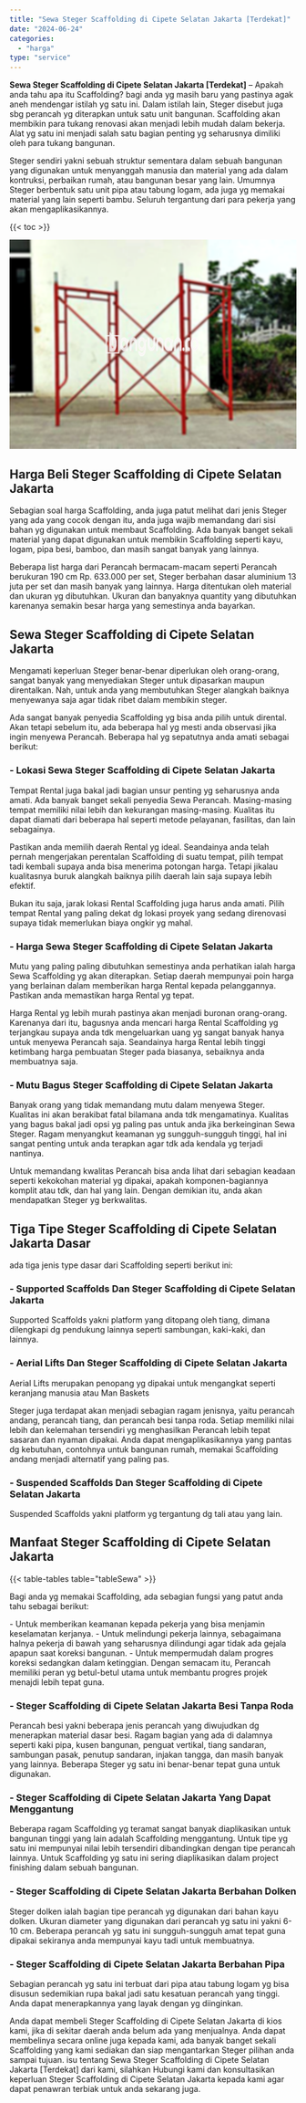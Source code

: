```yaml
---
title: "Sewa Steger Scaffolding di Cipete Selatan Jakarta [Terdekat]"
date: "2024-06-24"
categories: 
  - "harga"
type: "service"
---
```


**Sewa Steger Scaffolding di Cipete Selatan Jakarta \[Terdekat\]** – Apakah anda tahu apa itu Scaffolding? bagi anda yg masih baru yang pastinya agak aneh mendengar istilah yg satu ini. Dalam istilah lain, Steger disebut juga sbg perancah yg diterapkan untuk satu unit bangunan. Scaffolding akan membikin para tukang renovasi akan menjadi lebih mudah dalam bekerja. Alat yg satu ini menjadi salah satu bagian penting yg seharusnya dimiliki oleh para tukang bangunan.

Steger sendiri yakni sebuah struktur sementara dalam sebuah bangunan yang digunakan untuk menyanggah manusia dan material yang ada dalam kontruksi, perbaikan rumah, atau bangunan besar yang lain. Umumnya Steger berbentuk satu unit pipa atau tabung logam, ada juga yg memakai material yang lain seperti bambu. Seluruh tergantung dari para pekerja yang akan mengaplikasikannya.

{{< toc >}}

![Sewa Steger Scaffolding di Cipete Selatan Jakarta [Terdekat]](/images/sewa-scaffolding-steger-27.png)

## Harga Beli Steger Scaffolding di Cipete Selatan Jakarta

Sebagian soal harga Scaffolding, anda juga patut melihat dari jenis Steger yang ada yang cocok dengan itu, anda juga wajib memandang dari sisi bahan yg digunakan untuk membaut Scaffolding. Ada banyak banget sekali material yang dapat digunakan untuk membikin Scaffolding seperti kayu, logam, pipa besi, bamboo, dan masih sangat banyak yang lainnya.

Beberapa list harga dari Perancah bermacam-macam seperti Perancah berukuran 190 cm Rp. 633.000 per set, Steger berbahan dasar aluminium 13 juta per set dan masih banyak yang lainnya. Harga ditentukan oleh material dan ukuran yg dibutuhkan. Ukuran dan banyaknya quantity yang dibutuhkan karenanya semakin besar harga yang semestinya anda bayarkan.

## Sewa Steger Scaffolding di Cipete Selatan Jakarta

Mengamati keperluan Steger benar-benar diperlukan oleh orang-orang, sangat banyak yang menyediakan Steger untuk dipasarkan maupun direntalkan. Nah, untuk anda yang membutuhkan Steger alangkah baiknya menyewanya saja agar tidak ribet dalam membikin steger.

Ada sangat banyak penyedia Scaffolding yg bisa anda pilih untuk dirental. Akan tetapi sebelum itu, ada beberapa hal yg mesti anda observasi jika ingin menyewa Perancah. Beberapa hal yg sepatutnya anda amati sebagai berikut:

### \- Lokasi Sewa Steger Scaffolding di Cipete Selatan Jakarta

Tempat Rental juga bakal jadi bagian unsur penting yg seharusnya anda amati. Ada banyak banget sekali penyedia Sewa Perancah. Masing-masing tempat memiliki nilai lebih dan kekurangan masing-masing. Kualitas itu dapat diamati dari beberapa hal seperti metode pelayanan, fasilitas, dan lain sebagainya.

Pastikan anda memilih daerah Rental yg ideal. Seandainya anda telah pernah mengerjakan perentalan Scaffolding di suatu tempat, pilih tempat tadi kembali supaya anda bisa menerima potongan harga. Tetapi jikalau kualitasnya buruk alangkah baiknya pilih daerah lain saja supaya lebih efektif.

Bukan itu saja, jarak lokasi Rental Scaffolding juga harus anda amati. Pilih tempat Rental yang paling dekat dg lokasi proyek yang sedang direnovasi supaya tidak memerlukan biaya ongkir yg mahal.

### \- Harga Sewa Steger Scaffolding di Cipete Selatan Jakarta

Mutu yang paling paling dibutuhkan semestinya anda perhatikan ialah harga Sewa Scaffolding yg akan diterapkan. Setiap daerah mempunyai poin harga yang berlainan dalam memberikan harga Rental kepada pelanggannya. Pastikan anda memastikan harga Rental yg tepat.

Harga Rental yg lebih murah pastinya akan menjadi buronan orang-orang. Karenanya dari itu, bagusnya anda mencari harga Rental Scaffolding yg terjangkau supaya anda tdk mengeluarkan uang yg sangat banyak hanya untuk menyewa Perancah saja. Seandainya harga Rental lebih tinggi ketimbang harga pembuatan Steger pada biasanya, sebaiknya anda membuatnya saja.

### \- Mutu Bagus Steger Scaffolding di Cipete Selatan Jakarta

Banyak orang yang tidak memandang mutu dalam menyewa Steger. Kualitas ini akan berakibat fatal bilamana anda tdk mengamatinya. Kualitas yang bagus bakal jadi opsi yg paling pas untuk anda jika berkeinginan Sewa Steger. Ragam menyangkut keamanan yg sungguh-sungguh tinggi, hal ini sangat penting untuk anda terapkan agar tdk ada kendala yg terjadi nantinya.

Untuk memandang kwalitas Perancah bisa anda lihat dari sebagian keadaan seperti kekokohan material yg dipakai, apakah komponen-bagiannya komplit atau tdk, dan hal yang lain. Dengan demikian itu, anda akan mendapatkan Steger yg berkwalitas.

## Tiga Tipe Steger Scaffolding di Cipete Selatan Jakarta Dasar

ada tiga jenis type dasar dari Scaffolding seperti berikut ini:

### \- Supported Scaffolds Dan Steger Scaffolding di Cipete Selatan Jakarta

Supported Scaffolds yakni platform yang ditopang oleh tiang, dimana dilengkapi dg pendukung lainnya seperti sambungan, kaki-kaki, dan lainnya.

### \- Aerial Lifts Dan Steger Scaffolding di Cipete Selatan Jakarta

Aerial Lifts merupakan penopang yg dipakai untuk mengangkat seperti keranjang manusia atau Man Baskets

Steger juga terdapat akan menjadi sebagian ragam jenisnya, yaitu perancah andang, perancah tiang, dan perancah besi tanpa roda. Setiap memiliki nilai lebih dan kelemahan tersendiri yg menghasilkan Perancah lebih tepat sasaran dan nyaman dipakai. Anda dapat mengaplikasikannya yang pantas dg kebutuhan, contohnya untuk bangunan rumah, memakai Scaffolding andang menjadi alternatif yang paling pas.

### \- Suspended Scaffolds Dan Steger Scaffolding di Cipete Selatan Jakarta

Suspended Scaffolds yakni platform yg tergantung dg tali atau yang lain.

## Manfaat Steger Scaffolding di Cipete Selatan Jakarta

{{< table-tables table="tableSewa" >}}

Bagi anda yg memakai Scaffolding, ada sebagian fungsi yang patut anda tahu sebagai berikut:

\- Untuk memberikan keamanan kepada pekerja yang bisa menjamin keselamatan kerjanya. - Untuk melindungi pekerja lainnya, sebagaimana halnya pekerja di bawah yang seharusnya dilindungi agar tidak ada gejala apapun saat koreksi bangunan. - Untuk mempermudah dalam progres koreksi sedangkan dalam ketinggian. Dengan semacam itu, Perancah memiliki peran yg betul-betul utama untuk membantu progres projek menajdi lebih tepat guna.

### \- Steger Scaffolding di Cipete Selatan Jakarta Besi Tanpa Roda

Perancah besi yakni beberapa jenis perancah yang diwujudkan dg menerapkan material dasar besi. Ragam bagian yang ada di dalamnya seperti kaki pipa, kusen bangunan, penguat vertikal, tiang sandaran, sambungan pasak, penutup sandaran, injakan tangga, dan masih banyak yang lainnya. Beberapa Steger yg satu ini benar-benar tepat guna untuk digunakan.

### \- Steger Scaffolding di Cipete Selatan Jakarta Yang Dapat Menggantung

Beberapa ragam Scaffolding yg teramat sangat banyak diaplikasikan untuk bangunan tinggi yang lain adalah Scaffolding menggantung. Untuk tipe yg satu ini mempunyai nilai lebih tersendiri dibandingkan dengan tipe perancah lainnya. Untuk Scaffolding yg satu ini sering diaplikasikan dalam project finishing dalam sebuah bangunan.

### \- Steger Scaffolding di Cipete Selatan Jakarta Berbahan Dolken

Steger dolken ialah bagian tipe perancah yg digunakan dari bahan kayu dolken. Ukuran diameter yang digunakan dari perancah yg satu ini yakni 6-10 cm. Beberapa perancah yg satu ini sungguh-sungguh amat tepat guna dipakai sekiranya anda mempunyai kayu tadi untuk membuatnya.

### \- Steger Scaffolding di Cipete Selatan Jakarta Berbahan Pipa

Sebagian perancah yg satu ini terbuat dari pipa atau tabung logam yg bisa disusun sedemikian rupa bakal jadi satu kesatuan perancah yang tinggi. Anda dapat menerapkannya yang layak dengan yg diinginkan.

Anda dapat membeli Steger Scaffolding di Cipete Selatan Jakarta di kios kami, jika di sekitar daerah anda belum ada yang menjualnya. Anda dapat membelinya secara online juga kepada kami, ada banyak banget sekali Scaffolding yang kami sediakan dan siap mengantarkan Steger pilihan anda sampai tujuan. isu tentang Sewa Steger Scaffolding di Cipete Selatan Jakarta \[Terdekat\] dari kami, silahkan Hubungi kami dan konsultasikan keperluan Steger Scaffolding di Cipete Selatan Jakarta kepada kami agar dapat penawran terbiak untuk anda sekarang juga.
